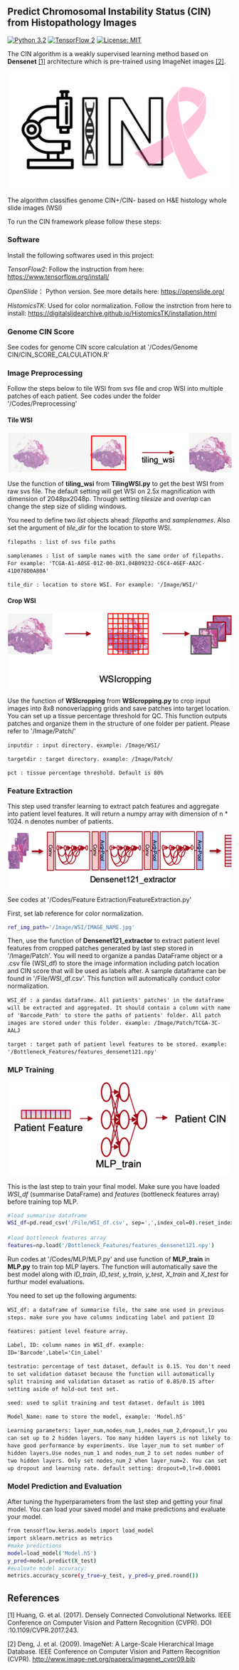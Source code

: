 ## Predict Chromosomal Instability Status (CIN) from Histopathology Images


[![Python 3.2](https://img.shields.io/badge/python-3-blue.svg)](https://www.python.org/downloads/release/python-2715/)
[![TensorFlow 2](https://img.shields.io/badge/TF-2-orange.svg)](https://www.tensorflow.org/install/source)
[![License: MIT](https://img.shields.io/badge/License-MIT-green.svg)](https://opensource.org/licenses/MIT)


The CIN algorithm is a weakly supervised learning method based on **Densenet** [[1]](#1) architecture which is pre-trained using ImageNet images [[2]](#2).

![cin Logo](Image/cinlogo.png)


The algorithm classifies genome CIN+/CIN- based on H&E histology whole slide images (WSI)

To run the CIN framework please follow these steps:

###   **Software** 

Install the following softwares used in this project:

*TensorFlow2*: Follow the instruction from here: https://www.tensorflow.org/install/

*OpenSlide*： Python version. See more details here: https://openslide.org/

*HistomicsTK*: Used for color normalization. Follow the instrction from here to install: https://digitalslidearchive.github.io/HistomicsTK/installation.html

###   **Genome CIN Score** 

See codes for genome CIN score calculation at '/Codes/Genome CIN/CIN_SCORE_CALCULATION.R'

###   **Image Preprocessing**

Follow the steps below to tile WSI from svs file and crop WSI into multiple patches of each patient. See codes under the folder '/Codes/Preprocessing'

#### Tile WSI

![tilewsi](Image/tiling_wsi.png)

Use the function of **tiling_wsi** from **TilingWSI.py** to get the best WSI from raw svs file. The default setting will get WSI on 2.5x magnification with dimension of 2048px2048p. Through setting *tilesize* and *overlap* can change the step size of sliding windows.

You need to define two *list* objects ahead:  *filepaths* and *samplenames*. Also set the argument of *tile_dir* for the location to store WSI.

`filepaths : list of svs file paths`

`samplenames : list of sample names with the same order of filepaths. For example: 'TCGA-A1-A0SE-01Z-00-DX1.04B09232-C6C4-46EF-AA2C-41D078D0A80A'`

`tile_dir : location to store WSI. For example: '/Image/WSI/'`


#### Crop WSI

![cropwsi](Image/WSIcropping.png)

Use the function of **WSIcropping** from **WSIcropping.py** to crop input images into 8x8 nonoverlapping grids and save patches into target location. You can set up a tissue percentage threshold for QC. This function outputs patches and organize them in the structure of one folder per patient. Please refer to '/Image/Patch/'

`inputdir : input directory. example: /Image/WSI/`

`targetdir : target directory. example: /Image/Patch/`

`pct : tissue percentage threshold. Default is 80%`


###   **Feature Extraction**

This step used transfer learning to extract patch features and aggregate into patient level features. It will return a numpy array with dimension of n * 1024. n denotes number of patients.

![featureextract](Image/feature_extract.png)

See codes at '/Codes/Feature Extraction/FeatureExtraction.py'

First, set lab reference for color normalization. 

```bash
ref_img_path='/Image/WSI/IMAGE_NAME.jpg'
```

Then, use the function of **Densenet121_extractor** to extract patient level features from cropped patches generated by last step stored in '/Image/Patch'. You will need to organize a pandas DataFrame object or a .csv file (WSI_df) to store the image information including patch location and CIN score that will be used as labels after. A sample dataframe can be found in '/File/WSI_df.csv'. This function will automatically conduct color normalization. 

`WSI_df : a pandas dataframe. All patients' patches' in the dataframe will be extracted and aggregated. It should contain a column with name of 'Barcode_Path' to store the paths of patients' folder. All patch images are stored under this folder. example: /Image/Patch/TCGA-3C-AALJ`

`target : target path of patient level features to be stored. example: '/Bottleneck_Features/features_densenet121.npy'`


###   **MLP Training**

![MLP](Image/MLP_train.png)

This is the last step to train your final model. Make sure you have loaded *WSI_df* (summarise DataFrame) and *features* (bottleneck features array) before training top MLP.

```bash
#load summarise dataframe
WSI_df=pd.read_csv('/File/WSI_df.csv', sep=',',index_col=0).reset_index(drop=True)

#load bottleneck features array
features=np.load('/Bottleneck_Features/features_densenet121.npy')
```

Run codes at '/Codes/MLP/MLP.py' and use function of **MLP_train** in **MLP.py** to train top MLP layers. The function will automatically save the best model along with *ID_train*, *ID_test*, *y_train*, *y_test*, *X_train* and *X_test* for furthur model evaluations.

You need to set up the following arguments:

`WSI_df: a dataframe of summarise file, the same one used in previous steps. make sure you have columns indicating label and patient ID`

`features: patient level feature array. `

`Label, ID: column names in WSI_df. example: ID='Barcode',Label='Cin_Label'`

`testratio: percentage of test dataset, default is 0.15. You don't need to set validation dataset because the function will automatically split training and validation dataset as ratio of 0.85/0.15 after setting aside of hold-out test set.`

`seed: used to split training and test dataset. default is 1001`

`Model_Name: name to store the model, example: 'Model.h5'`

`Learning parameters: layer_num,nodes_num_1,nodes_num_2,dropout,lr
you can set up to 2 hidden layers. Too many hidden layers is not likely to have good performance by experiments. Use layer_num to set number of hidden layers.Use nodes_num_1 and nodes_num_2 to set nodes number of two hidden layers. Only set nodes_num_2 when layer_num=2. You can set up dropout and learning rate. default setting: dropout=0,lr=0.00001`

###   **Model Prediction and Evaluation**

After tuning the hyperparameters from the last step and getting your final model. You can load your saved model and make predictions and evaluate your model.

```bash
from tensorflow.keras.models import load_model
import sklearn.metrics as metrics
#make predictions
model=load_model('Model.h5')
y_pred=model.predict(X_test)
#evaluate model accuracy:
metrics.accuracy_score(y_true=y_test, y_pred=y_pred.round())
```


## References
<a id="1">[1]</a> 
Huang, G. et al. (2017). 
Densely Connected Convolutional Networks.
IEEE Conference on Computer Vision and Pattern Recognition (CVPR). 
DOI :10.1109/CVPR.2017.243.

<a id="2">[2]</a> 
Deng, J. et al. (2009).
ImageNet: A Large-Scale Hierarchical Image Database.
IEEE Conference on Computer Vision and Pattern Recognition (CVPR).
http://www.image-net.org/papers/imagenet_cvpr09.bib
